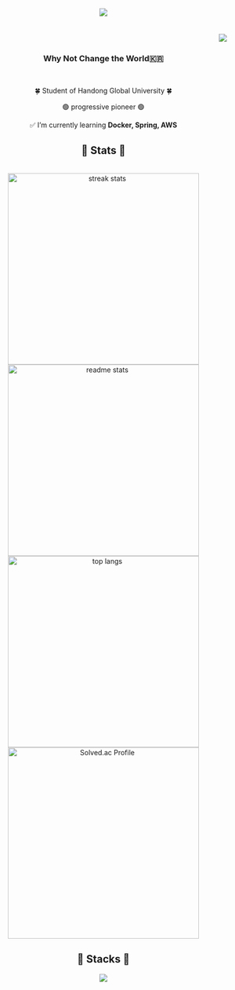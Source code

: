 <h1 align="center">
    <img src="https://readme-typing-svg.herokuapp.com/?font=Righteous&size=35&center=true&vCenter=true&width=500&height=70&duration=4000&lines=This+is+Juice🌱;&color=90EE90" />
</h1>

<br />
<img align="right" src="https://visitor-badge.laobi.icu/badge?page_id=millejuice.millejuice" />
<br />

<h3 align="center">Why Not Change the World🇰🇷</h3>

<br/>

<div align="center">
 
 🍀 Student of Handong Global University 🍀

 🟢 progressive pioneer 🟢
 
 ✅ I’m currently learning **Docker, Spring, AWS**

 </div>

<h2 align="center">🦋 Stats 🦋</h2>
<br>
<div align=center>
  <img width=390 src="https://github-readme-streak-stats-salesp07.vercel.app/?user=millejuice&count_private=true&theme=react&border_radius=10" alt="streak stats"/>
  <img width=390 src="https://github-readme-stats-salesp07.vercel.app/api?username=millejuice&count_private=true&show_icons=true&theme=react&rank_icon=github&border_radius=10" alt="readme stats" />
  <br/>
  <img width=390 src="https://github-readme-stats-salesp07.vercel.app/api/top-langs/?username=millejuice&hide=HTML&langs_count=8&layout=compact&theme=react&border_radius=10&size_weight=0.5&count_weight=0.5&exclude_repo=github-readme-stats" alt="top langs" />
 
  <a href="https://solved.ac/백준아이디/">
  <img src="http://mazassumnida.wtf/api/v2/generate_badge?boj=lunf" width="390" alt="Solved.ac Profile">
</a>
</div>




<h2 align="center">🌊 Stacks 🌊</h2>

<div align="center">
    <img src="https://skillicons.dev/icons?i=firebase,java,spring,postman,mysql" />
</div>



